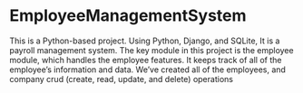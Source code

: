 # EmployeeManagementSystem
This is a Python-based project. Using Python, Django, and SQLite, It is a payroll management system.
The key module in this project is the employee module, which handles the employee features.
It keeps track of all of the employee’s information and data. We’ve created all of the employees, and company crud (create, read, update, and delete) operations
